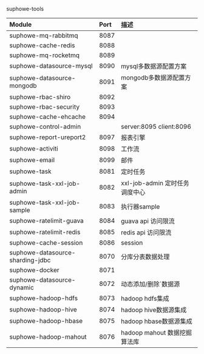suphowe-tools

| Module        | Port    | 描述    |
| :--------   | :-----   | :-----   |
| suphowe-mq-rabbitmq   | 8087   |
| suphowe-cache-redis   | 8088   |
| suphowe-mq-rocketmq   | 8089   |
| suphowe-datasource-mysql   | 8090   | mysql多数据源配置方案 |
| suphowe-datasource-mongodb   | 8091   | mongodb多数据源配置方案 |
| suphowe-rbac-shiro   | 8092   |
| suphowe-rbac-security   | 8093   |
| suphowe-cache-ehcache   | 8094   |
| suphowe-control-admin   |    | server:8095 client:8096 |
| suphowe-report-ureport2   | 8097   | 报表引擎 |
| suphowe-activiti   | 8098   | 工作流 |
| suphowe-email   | 8099   | 邮件 |
| suphowe-task   | 8081   | 定时任务 |
| suphowe-task-xxl-job-admin   | 8082   | xxl-job-admin 定时任务调度中心 |
| suphowe-task-xxl-job-sample   | 8083   | 执行器sample |
| suphowe-ratelimit-guava   | 8084   | guava api 访问限流 |
| suphowe-ratelimit-redis   | 8085   | redis api 访问限流 |
| suphowe-cache-session   | 8086   | session |
| suphowe-datasource-sharding-jdbc   | 8070   | 分库分表数据处理 |
| suphowe-docker   | 8071   |  |
| suphowe-datasource-dynamic   | 8072   | 动态添加/删除`数据源 |
| suphowe-hadoop-hdfs   | 8073   | hadoop hdfs集成 |
| suphowe-hadoop-hive   | 8074   | hadoop hive数据源集成 |
| suphowe-hadoop-hbase   | 8075   | hadoop hbase数据源集成 |
| suphowe-hadoop-mahout   | 8076   | hadoop mahout 数据挖掘算法库 |




